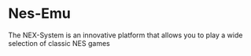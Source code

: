# Nes-Emu

The NEX-System is an innovative platform that allows you to play a wide selection of classic NES games

